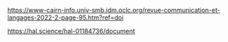 https://www-cairn-info.univ-smb.idm.oclc.org/revue-communication-et-langages-2022-2-page-95.htm?ref=doi

https://hal.science/hal-01184736/document